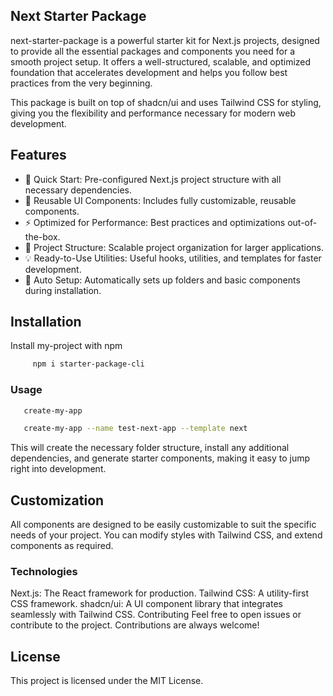## Next Starter Package

next-starter-package is a powerful starter kit for Next.js projects, designed to provide all the essential packages and components you need for a smooth project setup. It offers a well-structured, scalable, and optimized foundation that accelerates development and helps you follow best practices from the very beginning.

This package is built on top of shadcn/ui and uses Tailwind CSS for styling, giving you the flexibility and performance necessary for modern web development.

## Features

- 🚀 Quick Start: Pre-configured Next.js project structure with all necessary dependencies.
- 🎨 Reusable UI Components: Includes fully customizable, reusable components.
- ⚡ Optimized for Performance: Best practices and optimizations out-of-the-box.
- 📂 Project Structure: Scalable project organization for larger applications.
- 💡 Ready-to-Use Utilities: Useful hooks, utilities, and templates for faster development.
- 🔄 Auto Setup: Automatically sets up folders and basic components during installation.



## Installation

Install my-project with npm

```bash
     npm i starter-package-cli
```

### Usage

```bash
   create-my-app
```

```bash
   create-my-app --name test-next-app --template next
```
    

This will create the necessary folder structure, install any additional dependencies, and generate starter components, making it easy to jump right into development.

## Customization
All components are designed to be easily customizable to suit the specific needs of your project. You can modify styles with Tailwind CSS, and extend components as required.

### Technologies
Next.js: The React framework for production.
Tailwind CSS: A utility-first CSS framework.
shadcn/ui: A UI component library that integrates seamlessly with Tailwind CSS.
Contributing
Feel free to open issues or contribute to the project. Contributions are always welcome!

## License
This project is licensed under the MIT License.
